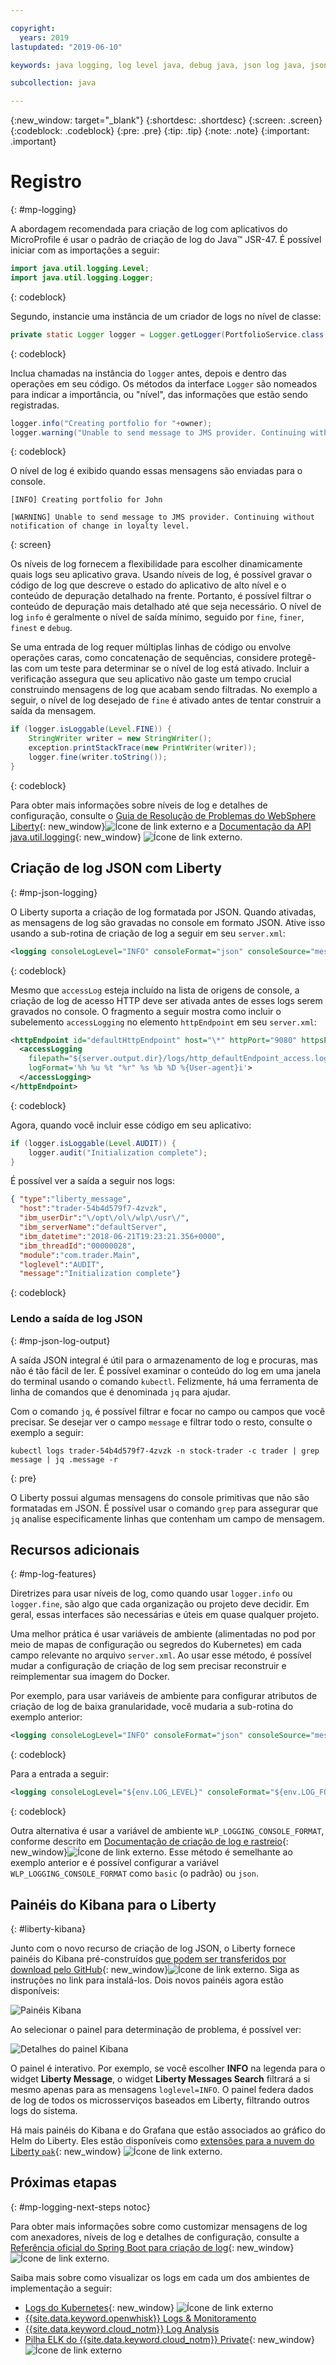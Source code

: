 ```yaml
---

copyright:
  years: 2019
lastupdated: "2019-06-10"

keywords: java logging, log level java, debug java, json log java, json log help, kibana liberty, liberty messages

subcollection: java

---
```


{:new_window: target="_blank"}
{:shortdesc: .shortdesc}
{:screen: .screen}
{:codeblock: .codeblock}
{:pre: .pre}
{:tip: .tip}
{:note: .note}
{:important: .important}

# Registro
{: #mp-logging}

A abordagem recomendada para criação de log com aplicativos do MicroProfile é usar o padrão de criação de log do Java&trade; JSR-47. É possível iniciar com as importações a seguir:

```java
import java.util.logging.Level;
import java.util.logging.Logger;
```
{: codeblock}

Segundo, instancie uma instância de um criador de logs no nível de classe:

```java
private static Logger logger = Logger.getLogger(PortfolioService.class.getName());
```
{: codeblock}

Inclua chamadas na instância do `logger` antes, depois e dentro das operações em seu código. Os métodos da interface `Logger` são nomeados para indicar a importância, ou "nível", das informações que estão sendo registradas.

```java
logger.info("Creating portfolio for "+owner);
logger.warning("Unable to send message to JMS provider. Continuing without notification of change in loyalty level.");
```
{: codeblock}

O nível de log é exibido quando essas mensagens são enviadas para o console.

```
[INFO] Creating portfolio for John

[WARNING] Unable to send message to JMS provider. Continuing without notification of change in loyalty level.
```
{: screen}

Os níveis de log fornecem a flexibilidade para escolher dinamicamente quais logs seu aplicativo grava. Usando níveis de log, é possível gravar o código de log que descreve o estado do aplicativo de alto nível e o conteúdo de depuração detalhado na frente. Portanto, é possível filtrar o conteúdo de depuração mais detalhado até que seja necessário. O nível de log `info` é geralmente o nível de saída mínimo, seguido por `fine`, `finer`, `finest` e `debug`.

Se uma entrada de log requer múltiplas linhas de código ou envolve operações caras, como concatenação de sequências, considere protegê-las com um teste para determinar se o nível de log está ativado. Incluir a verificação assegura que seu aplicativo não gaste um tempo crucial construindo mensagens de log que acabam sendo filtradas. No exemplo a seguir, o nível de log desejado de `fine` é ativado antes de tentar construir a saída da mensagem.

```java
if (logger.isLoggable(Level.FINE)) {
    StringWriter writer = new StringWriter();
    exception.printStackTrace(new PrintWriter(writer));
    logger.fine(writer.toString());
}
```
{: codeblock}

Para obter mais informações sobre níveis de log e detalhes de configuração, consulte o [Guia de Resolução de Problemas do WebSphere Liberty](https://www.ibm.com/support/knowledgecenter/SSEQTP_liberty/com.ibm.websphere.wlp.doc/ae/rwlp_logging.html){: new_window}![Ícone de link externo](../icons/launch-glyph.svg "Ícone de link externo") e a [Documentação da API java.util.logging](https://docs.oracle.com/javase/8/docs/api/java/util/logging/package-summary.html){: new_window} ![Ícone de link externo](../icons/launch-glyph.svg "Ícone de link externo").

## Criação de log JSON com Liberty
{: #mp-json-logging}

O Liberty suporta a criação de log formatada por JSON. Quando ativadas, as mensagens de log são gravadas no console em formato JSON. Ative isso usando a sub-rotina de criação de log a seguir em seu `server.xml`:

```xml
<logging consoleLogLevel="INFO" consoleFormat="json" consoleSource="message,trace,accessLog,ffdc" />
```
{: codeblock}

Mesmo que `accessLog` esteja incluído na lista de origens de console, a criação de log de acesso HTTP deve ser ativada antes de esses logs serem gravados no console. O fragmento a seguir mostra como incluir o subelemento `accessLogging` no elemento `httpEndpoint` em seu `server.xml`:

```xml
<httpEndpoint id="defaultHttpEndpoint" host="\*" httpPort="9080" httpsPort="9443">
  <accessLogging
    filepath="${server.output.dir}/logs/http_defaultEndpoint_access.log"
    logFormat='%h %u %t "%r" %s %b %D %{User-agent}i'>
  </accessLogging>
</httpEndpoint>
```
{: codeblock}

Agora, quando você incluir esse código em seu aplicativo:

```java
if (logger.isLoggable(Level.AUDIT)) {
    logger.audit("Initialization complete");
}
```

É possível ver a saída a seguir nos logs:

```json
{ "type":"liberty_message",
  "host":"trader-54b4d579f7-4zvzk",
  "ibm_userDir":"\/opt\/ol\/wlp\/usr\/",
  "ibm_serverName":"defaultServer",
  "ibm_datetime":"2018-06-21T19:23:21.356+0000",
  "ibm_threadId":"00000028",
  "module":"com.trader.Main",
  "loglevel":"AUDIT",
  "message":"Initialization complete"}
```
{: codeblock}

### Lendo a saída de log JSON
{: #mp-json-log-output}

A saída JSON integral é útil para o armazenamento de log e procuras, mas não é tão fácil de ler. É possível examinar o conteúdo do log em uma janela do terminal usando o comando `kubectl`. Felizmente, há uma ferramenta de linha de comandos que é denominada `jq` para ajudar.

Com o comando `jq`, é possível filtrar e focar no campo ou campos que você precisar. Se desejar ver o campo `message` e filtrar todo o resto, consulte o exemplo a seguir:

```
kubectl logs trader-54b4d579f7-4zvzk -n stock-trader -c trader | grep message | jq .message -r
```
{: pre}

O Liberty possui algumas mensagens do console primitivas que não são formatadas em JSON. É possível usar o comando `grep` para assegurar que `jq` analise especificamente linhas que contenham um campo de mensagem.

## Recursos adicionais
{: #mp-log-features}

Diretrizes para usar níveis de log, como quando usar `logger.info` ou `logger.fine`, são algo que cada organização ou projeto deve decidir. Em geral, essas interfaces são necessárias e úteis em quase qualquer projeto.

Uma melhor prática é usar variáveis de ambiente (alimentadas no pod por meio de mapas de configuração ou segredos do Kubernetes) em cada campo relevante no arquivo `server.xml`. Ao usar esse método, é possível mudar a configuração de criação de log sem precisar reconstruir e reimplementar sua imagem do Docker.

Por exemplo, para usar variáveis de ambiente para configurar atributos de criação de log de baixa granularidade, você mudaria a sub-rotina do exemplo anterior:

```xml
<logging consoleLogLevel="INFO" consoleFormat="json" consoleSource="message,trace,accessLog,ffdc" />
```
{: codeblock}

Para a entrada a seguir:

```xml
<logging consoleLogLevel="${env.LOG_LEVEL}" consoleFormat="${env.LOG_FORMAT}" consoleSource="${env.LOG_SOURCE}" />
```
{: codeblock}

Outra alternativa é usar a variável de ambiente `WLP_LOGGING_CONSOLE_FORMAT`, conforme descrito em [Documentação de criação de log e rastreio](https://www.ibm.com/support/knowledgecenter/SSEQTP_liberty/com.ibm.websphere.wlp.doc/ae/rwlp_logging.html){: new_window}![Ícone de link externo](../icons/launch-glyph.svg "Ícone de link externo"). Esse método é semelhante ao exemplo anterior e é possível configurar a variável `WLP_LOGGING_CONSOLE_FORMAT` como `basic` (o padrão) ou `json`.

## Painéis do Kibana para o Liberty
{: #liberty-kibana}

Junto com o novo recurso de criação de log JSON, o Liberty fornece painéis do Kibana pré-construídos [que podem ser transferidos por download pelo GitHub](https://www.ibm.com/support/knowledgecenter/en/SSEQTP_liberty/com.ibm.websphere.wlp.doc/ae/twlp_icp_json_logging.html){: new_window}![Ícone de link externo](../icons/launch-glyph.svg "Ícone de link externo"). Siga as instruções no link para instalá-los. Dois novos painéis agora estão disponíveis:

![Painéis Kibana](images/microprofile-logging-image4.png "Painéis Kibana")

Ao selecionar o painel para determinação de problema, é possível ver:

![Detalhes do painel Kibana](images/microprofile-logging-image5.png "Detalhes do painel Kibana")

O painel é interativo. Por exemplo, se você escolher **INFO** na legenda para o widget **Liberty Message**, o widget **Liberty Messages Search** filtrará a si mesmo apenas para as mensagens `loglevel=INFO`. O painel federa dados de log de todos os microsserviços baseados em Liberty, filtrando outros logs do sistema.

Há mais painéis do Kibana e do Grafana que estão associados ao gráfico do Helm do Liberty. Eles estão disponíveis como [extensões para a nuvem do Liberty `pak`](https://github.com/IBM/charts/tree/master/stable/ibm-websphere-liberty/ibm_cloud_pak/pak_extensions/dashboards){: new_window} ![Ícone de link externo](../icons/launch-glyph.svg "Ícone de link externo").

## Próximas etapas
{: #mp-logging-next-steps notoc}

Para obter mais informações sobre como customizar mensagens de log com anexadores, níveis de log e detalhes de configuração, consulte a [Referência oficial do Spring Boot para criação de log](https://docs.spring.io/spring-boot/docs/current/reference/html/howto-logging.html){: new_window}![Ícone de link externo](../icons/launch-glyph.svg "Ícone de link externo").

Saiba mais sobre como visualizar os logs em cada um dos ambientes de implementação a seguir:

* [Logs do Kubernetes](https://kubernetes.io/docs/concepts/cluster-administration/logging/){: new_window} ![Ícone de link externo](../icons/launch-glyph.svg "Ícone de link externo")
* [{{site.data.keyword.openwhisk}} Logs & Monitoramento](/docs/openwhisk?topic=cloud-functions-logs)
* [{{site.data.keyword.cloud_notm}} Log Analysis](/docs/services/CloudLogAnalysis?topic=cloudloganalysis-log_analysis_ov#log_analysis_ov)
* [Pilha ELK do {{site.data.keyword.cloud_notm}} Private](https://www.ibm.com/support/knowledgecenter/en/SSBS6K_2.1.0.2/manage_metrics/logging_elk.html){: new_window} ![Ícone de link externo](../icons/launch-glyph.svg "Ícone de link externo")
